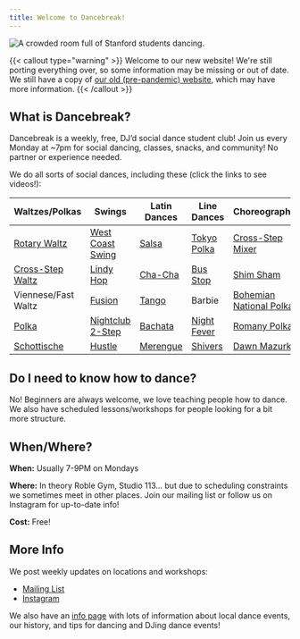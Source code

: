 ```yaml
---
title: Welcome to Dancebreak!
---
```

![A crowded room full of Stanford students dancing.](images/banner.jpg)

{{< callout type="warning" >}}
Welcome to our new website!  We're still porting everything over, so some
information may be missing or out of date.  We still have a copy of [our old
(pre-pandemic) website](archive), which may have more information.
{{< /callout >}}

## What is Dancebreak?

Dancebreak is a weekly, free, DJ’d social dance student club!  Join us
every Monday at ~7pm for social dancing, classes, snacks, and community! No
partner or experience needed.

We do all sorts of social dances, including these (click the links to see videos!):

| Waltzes/Polkas             | Swings                   | Latin Dances         | Line Dances                | Choreographies                  |
|----------------------------|--------------------------|----------------------|----------------------------|---------------------------------|
| [Rotary Waltz][rotary]     | [West Coast Swing][wcs]  | [Salsa][salsa]       | [Tokyo Polka][tokyo]       | [Cross-Step Mixer][xstep-mixer] |
| [Cross-Step Waltz][xstep]  | [Lindy Hop][lindy]       | [Cha-Cha][salsa]     | [Bus Stop][bus-stop]       | [Shim Sham][shim-sham]          |
| Viennese/Fast Waltz        | [Fusion][fusion]         | [Tango][tango]       | Barbie                     | [Bohemian National Polka][bnp]  |
| [Polka][polka]             | [Nightclub 2-Step][nc2s] | [Bachata][bachata]   | [Night Fever][night-fever] | [Romany Polka][romany]          |
| [Schottische][schottische] | [Hustle][hustle]         | [Merengue][merengue] | [Shivers][shivers]         | [Dawn Mazurka][dawn]            |

## Do I need to know how to dance?

No!  Beginners are always welcome, we love teaching people how to dance.  We
also have scheduled lessons/workshops for people looking for a bit more
structure.

## When/Where?

**When:**   Usually 7-9PM on Mondays

**Where:**  In theory Roble Gym, Studio 113... but due to scheduling
constraints we sometimes meet in other places.  Join our mailing list or follow
us on Instagram for up-to-date info!

**Cost:** Free!

## More Info

We post weekly updates on locations and workshops:
- [Mailing List](https://mailman.stanford.edu/mailman/listinfo/dancebreak)
- [Instagram](https://instagram.com/stanforddancebreak)

We also have an [info page](info) with lots of information about local dance
events, our history, and tips for dancing and DJing dance events!

[xstep]: https://www.youtube.com/watch?v=Ny5_YnS-lKQ
[bnp]: https://www.youtube.com/watch?v=ArCZCOpi8SA
[xstep-mixer]: https://www.youtube.com/watch?v=CP5rGp2dVZ8
[romany]: https://www.youtube.com/watch?v=692a8HK2L5I
[bus-stop]: https://www.youtube.com/watch?v=_S9fb02Vi-c
[shim-sham]: https://www.youtube.com/watch?v=bjfM4Wrj9UI
[tokyo]: https://www.youtube.com/watch?v=RauuFItGbeM
[dawn]: https://www.youtube.com/watch?v=SZcli1o3Nfc

[rotary]: https://www.libraryofdance.org/dances/waltz
<!-- [xstep]: https://www.libraryofdance.org/dances/cross-step-waltz -->
[polka]: https://www.libraryofdance.org/dances/polka
[schottische]: https://www.libraryofdance.org/dances/schottische

[wcs]: https://www.libraryofdance.org/dances/west-coast-swing
[lindy]: https://www.libraryofdance.org/dances/lindy-hop
[fusion]: https://www.libraryofdance.org/dances/blues-fusion
[nc2s]: https://www.libraryofdance.org/dances/club-two-step
[hustle]: https://www.libraryofdance.org/dances/hustle

[salsa]: https://www.libraryofdance.org/dances/salsa
[tango]: https://www.libraryofdance.org/dances/tango
[bachata]: https://www.libraryofdance.org/dances/bachata
[merengue]: https://www.libraryofdance.org/dances/merengue

[shivers]: https://www.youtube.com/watch?v=1WdGuYeV-Cc
[night-fever]: https://www.youtube.com/watch?v=FWpSbEbmdJs
